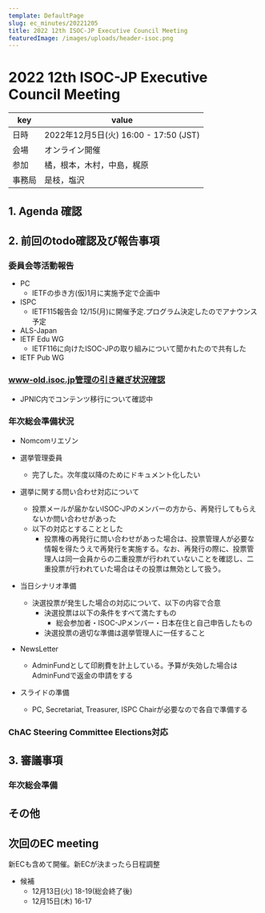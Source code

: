 ```yaml
---
template: DefaultPage
slug: ec_minutes/20221205
title: 2022 12th ISOC-JP Executive Council Meeting 
featuredImage: /images/uploads/header-isoc.png
---
```


# 2022 12th ISOC-JP Executive Council Meeting 
|key|value|
|---|------|
|日時| 2022年12月5日(火) 16:00 - 17:50 (JST) |
|会場|オンライン開催|
|参加|橘，根本，木村，中島，梶原|
|事務局|是枝，塩沢|

## 1. Agenda 確認

## 2. 前回のtodo確認及び報告事項

### 委員会等活動報告
- PC
  - IETFの歩き方(仮)1月に実施予定で企画中
- ISPC
  - IETF115報告会 12/15(月)に開催予定.プログラム決定したのでアナウンス予定
- ALS-Japan
- IETF Edu WG
  - IETF116に向けたISOC-JPの取り組みについて聞かれたので共有した
- IETF Pub WG

### www-old.isoc.jp管理の引き継ぎ状況確認
- JPNIC内でコンテンツ移行について確認中

### 年次総会準備状況
- Nomcomリエゾン
- 選挙管理委員
  - 完了した。次年度以降のためにドキュメント化したい
- 選挙に関する問い合わせ対応について
  - 投票メールが届かないISOC-JPのメンバーの方から、再発行してもらえないか問い合わせがあった
  - 以下の対応とすることとした
     - 投票権の再発行に問い合わせがあった場合は、投票管理人が必要な情報を得たうえで再発行を実施する。なお、再発行の際に、投票管理人は同一会員からの二重投票が行われていないことを確認し、二重投票が行われていた場合はその投票は無効として扱う。
- 当日シナリオ準備
  - 決選投票が発生した場合の対応について、以下の内容で合意
    - 決選投票は以下の条件をすべて満たすもの
      - 総会参加者・ISOC-JPメンバー・日本在住と自己申告したもの
    - 決選投票の適切な準備は選挙管理人に一任すること
- NewsLetter
  - AdminFundとして印刷費を計上している。予算が失効した場合はAdminFundで返金の申請をする

- スライドの準備
  - PC, Secretariat, Treasurer, ISPC Chairが必要なので各自で準備する

### ChAC Steering Committee Elections対応

## 3. 審議事項 
### 年次総会準備
## その他
## 次回のEC meeting

新ECも含めて開催。新ECが決まったら日程調整
  - 候補
    - 12月13日(火) 18-19(総会終了後)
    - 12月15日(木) 16-17
